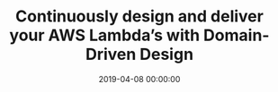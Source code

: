 ---
title: 'Continuously design and deliver your AWS Lambda’s with Domain-Driven Design'
description: >
 Serverless functions give us the power to fail faster, and more often. Since there are no servers to manage, you can create isolated, production-like environments much quicker. Because of this, it will be easier to develop and run pipelines which will run faster and more stable. You will gain the needed feedback much faster.
 <br />
 <br />
 However, giving the natural small size of functions, within no time we will have thousands of them running. Managing this will soon slow us down, and we can get lost in translation with our business. We will lose the fast feedback that was promised.
 <br />
 <br />
 Join us in this workshop where we leverage the Bounded Context pattern from Domain-Driven Design. We will design the boundaries using EventStorming, leverage Test Driven Development to code our AWS Lambdas, and use GitLab with SAM and CloudFormation to continuous testing and continuous delivery of our application. So if you don’t want to make a mess of all your lambda’s, and want your models to stay connected with the way the business thinks about them, this is the perfect workshop for you!
conference: 'Serverless Architecture Conference'
location: 'The Hague, The Netherlands'
website: 'https://serverless-architecture.io/'
date: 2019-04-08 00:00:00
featured_image: 'https://serverless-architecture.io/wp-content/uploads/2019/10/SLA_SE20_Website_Header_54605_v5.jpg'
---